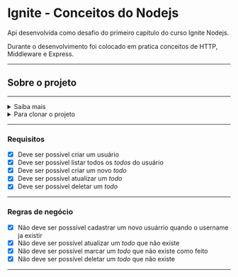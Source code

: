 # Ignite - Conceitos do Nodejs

Api desenvolvida como desafio do primeiro capitulo do curso Ignite Nodejs.

Durante o desenvolvimento foi colocado em pratica conceitos de HTTP, Middleware e Express.

---
## Sobre o projeto
---
<details>
<summary>Saiba mais</summary>

Nesse desafio, é necessário criar uma aplicação para treinar o que foi aprendido até agora no Node.js.
Essa será uma aplicação para gerenciar tarefas (em inglês *todos*). Será permitida a criação de um usuário com `name` e `username`, bem como fazer o CRUD de *todos*.

</details>

<details>
<summary>Para clonar o projeto</summary>

Clonar o projeto
```
git clone https://github.com/igorsromero/ignite-conceitos-do-node-js.git
```

Instalar as depêndencias
```
yarn install
```

Executar os testes
```
yarn test
```
</details>

---

### Requisitos

- [x] Deve ser possível criar um usuário
- [x] Deve ser possível listar todos os *todos* do usuário
- [x] Deve ser possível criar um novo *todo*
- [x] Deve ser possível atualizar um *todo*
- [x] Deve ser possível deletar um *todo*

---

### Regras de negócio

- [x] Não deve ser posssível cadastrar um novo usuárrio quando o username ja existir
- [x] Não deve ser possível atualizar um *todo* que não existe
- [x] Não deve ser possível marcar um *todo* que não existe como feito
- [x] Não deve ser possível deletar um *todo* que não existe

---

